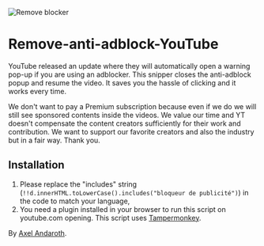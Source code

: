 ![Remove blocker](https://i9.ytimg.com/vi_webp/DufgQ5I_emU/mqdefault.webp?v=6532ec84&sqp=CIi706kG&rs=AOn4CLC-lKKkLBr2m4Sk8sQO7N0YomCFUQ "Remove blocker")

# Remove-anti-adblock-YouTube

YouTube released an update where they will automatically open a warning pop-up if you are using an adblocker. 
This snipper closes the anti-adblock popup and resume the video.
It saves you the hassle of clicking and it works every time.

We don't want to pay a Premium subscription because even if we do we will still see sponsored contents inside the videos.
We value our time and YT doesn't compensate the content creators sufficiently for their work and contribution.
We want to support our favorite creators and also the industry but in a fair way. 
Thank you.

## Installation
1. Please replace the "includes" string (`!!d.innerHTML.toLowerCase().includes("bloqueur de publicité")`) in the code to match your language,
2. You need a plugin installed in your browser to run this script on youtube.com opening. This script uses [Tampermonkey](https://www.tampermonkey.net/).

By [Axel Andaroth](https://anda.ninja/).
